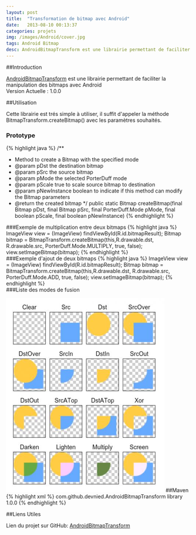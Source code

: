 ```yaml
---
layout: post
title:  "Transformation de bitmap avec Android"
date:   2013-08-10 00:13:37
categories: projets
img: /images/Android/cover.jpg
tags: Android Bitmap
desc: AndroidBitmapTransform est une librairie permettant de faciliter la manipulation des bitmaps avec Android
---
```

##Introduction

[AndroidBitmapTransform] est une librairie permettant de faciliter la manipulation des bitmaps avec Android<br/>
Version Actuelle : 1.0.0

##Utilisation

Cette librairie est trés simple à utiliser, il suffit d'appeler la méthode BitmapTransform.createBitmap() avec les paramètres souhaités.

### Prototype
{% highlight java %}
/**
 * Method to create a Bitmap with the specified mode
 * @param pDst the destination bitmap
 * @param pSrc the source bitmap
 * @param pMode the selected PorterDuff mode
 * @param pScale true to scale source bitmap to destination
 * @param pNewInstance boolean to indicate if this method can modify the Bitmap parameters
 * @return the created bitmap
 */
public static Bitmap createBitmap(final Bitmap pDst, final Bitmap pSrc,
		final PorterDuff.Mode pMode, final boolean pScale,
		final boolean pNewInstance)
{% endhighlight %}


###Exemple de multiplication entre deux bitmaps
{% highlight java %}
ImageView view = (ImageView) findViewById(R.id.bitmapResult);
Bitmap bitmap = BitmapTransform.createBitmap(this,R.drawable.dst,
				R.drawable.src, PorterDuff.Mode.MULTIPLY, true, false);
view.setImageBitmap(bitmap);
{% endhighlight %}
<br/>
###Exemple d'ajout de deux bitmaps
{% highlight java %}
ImageView view = (ImageView) findViewById(R.id.bitmapResult);
Bitmap bitmap = BitmapTransform.createBitmap(this,R.drawable.dst,
				R.drawable.src, PorterDuff.Mode.ADD, true, false);
view.setImageBitmap(bitmap);
{% endhighlight %}
<br/>
###Liste des modes de fusion

<img src="/images/AndroidBitmapTransform/Xfermodes.png" />
##Maven
{% highlight xml %}
<dependency>
  <groupId>com.github.devnied.AndroidBitmapTransform</groupId>
  <artifactId>library</artifactId>
  <version>1.0.0</version>
</dependency>
{% endhighlight %}

##Liens Utiles

Lien du projet sur GitHub: [AndroidBitmapTransform]

[AndroidBitmapTransform]: https://github.com/devnied/AndroidBitmapTransform "Source du projet sur GitHub"